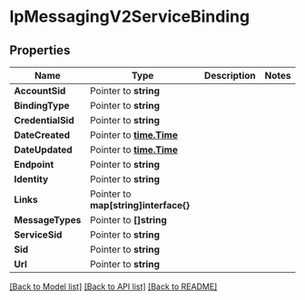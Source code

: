 # IpMessagingV2ServiceBinding

## Properties

Name | Type | Description | Notes
------------ | ------------- | ------------- | -------------
**AccountSid** | Pointer to **string** |  |
**BindingType** | Pointer to **string** |  |
**CredentialSid** | Pointer to **string** |  |
**DateCreated** | Pointer to [**time.Time**](time.Time.md) |  |
**DateUpdated** | Pointer to [**time.Time**](time.Time.md) |  |
**Endpoint** | Pointer to **string** |  |
**Identity** | Pointer to **string** |  |
**Links** | Pointer to **map[string]interface{}** |  |
**MessageTypes** | Pointer to **[]string** |  |
**ServiceSid** | Pointer to **string** |  |
**Sid** | Pointer to **string** |  |
**Url** | Pointer to **string** |  |

[[Back to Model list]](../README.md#documentation-for-models) [[Back to API list]](../README.md#documentation-for-api-endpoints) [[Back to README]](../README.md)


